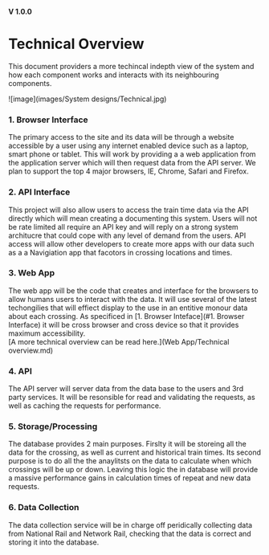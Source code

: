 **V 1.0.0**
# Technical Overview
This document providers a more techincal indepth view of the system and how each component works and interacts with its neighbouring components.


![image](images/System designs/Technical.jpg)


### 1. Browser Interface
The primary access to the site and its data will be through a website accessible by a user using any internet enabled device such as a laptop, smart phone or tablet. This will work by providing a a web application from the application server which will then request data from the API server. We plan to support the top 4 major browsers, IE, Chrome, Safari and Firefox.

### 2. API Interface
This project will also allow users to access the train time data via the API directly which will mean creating a documenting this system. Users will not be rate limited all require an API key and will reply on a strong system architucre that could cope with any level of demand from the users. API access will allow other developers to create more apps with our data such as a a Navigiation app that facotors in crossing locations and times.

### 3. Web App
The web app will be the code that creates and interface for the browsers to allow humans users to interact with the data. It will use several of the latest techongilies that will effiect display to the use in an entitive monour data about each crossing. As specificed in [1. Browser Inteface](#1. Browser Interface) it will be cross browser and cross device so that it provides maximum accessibility.  
[A more technical overview can be read here.](Web App/Technical overview.md)

### 4. API
The API server will server data from the data base to the users and 3rd party services. It will be resonsible for read and validating the requests, as well as caching the requests for performance.

### 5. Storage/Processing
The database provides 2 main purposes. Firslty it will be storeing all the data for the crossing, as well as current and historical train times. Its second purpose is to do all the the anaylitsts on the data to calculate when which crossings will be up or down. Leaving this logic the in database will provide a massive performance gains in calculation times of repeat and new data requests.

### 6. Data Collection
The data collection service will be in charge off peridically collecting data from National Rail and Network Rail, checking that the data is correct and storing it into the database.